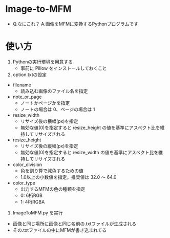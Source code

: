 # Image-to-MFM
- Q.なにこれ？ A.画像をMFMに変換するPythonプログラムです

# 使い方
1. Pythonの実行環境を用意する
   - 事前に Pillow をインストールしておくこと
1. option.txtの設定
  - filename
    - 読み込む画像のファイル名を指定
  - note_or_page
    - ノートかページかを指定
    - ノートの場合は 0、ページの場合は 1
  - resize_width
    - リサイズ後の横幅(px)を指定
    - 無効な値(0)を指定すると resize_height の値を基準にアスペクト比を維持してリサイズされる
  - resize_height
    - リサイズ後の縦幅(px)を指定
    - 無効な値(0)を指定すると resize_width の値を基準にアスペクト比を維持してリサイズされる
  - color_division
    - 色を割り算で減色するための値
    - 1.0以上の小数値を指定。推奨値は 32.0 ～ 64.0
  - color_type
    - 出力するMFMの色の種類を指定
    - 0: 6桁RGB
    - 1: 4桁RGBA
1. ImageToMFM.py を実行
  - 画像と同じ場所に画像と同じ名前の.txtファイルが生成される
  - その.txtファイルの中にMFMが書き込まれてる
